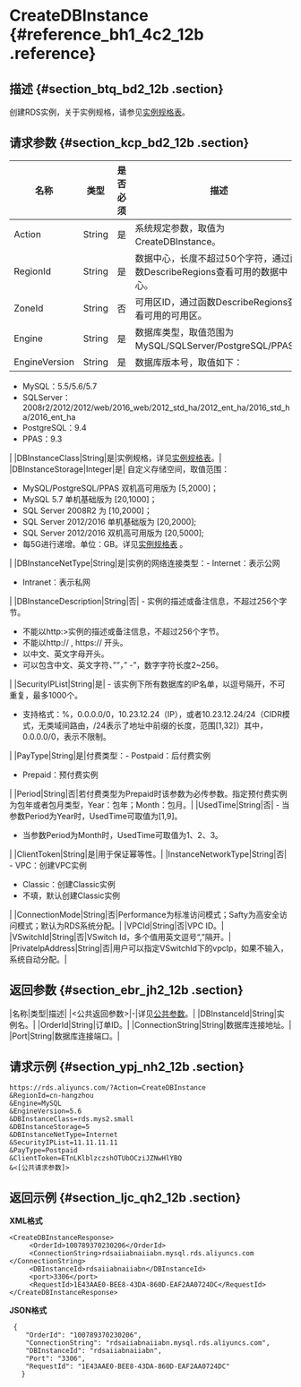 # CreateDBInstance {#reference_bh1_4c2_12b .reference}

## 描述 {#section_btq_bd2_12b .section}

创建RDS实例，关于实例规格，请参见[实例规格表](../cn.zh-CN/产品简介/实例规格/实例规格表.md#)。

## 请求参数 {#section_kcp_bd2_12b .section}

|名称|类型|是否必须|描述|
|--|--|----|--|
|Action|String|是|系统规定参数，取值为CreateDBInstance。|
|RegionId|String|是|数据中心，长度不超过50个字符，通过函数DescribeRegions查看可用的数据中心。|
|ZoneId|String|否|可用区ID，通过函数DescribeRegions查看可用的可用区。|
|Engine|String|是|数据库类型，取值范围为MySQL/SQLServer/PostgreSQL/PPAS。|
|EngineVersion|String|是| 数据库版本号，取值如下：

 -   MySQL：5.5/5.6/5.7
-   SQLServer：2008r2/2012/2012/web/2016\_web/2012\_std\_ha/2012\_ent\_ha/2016\_std\_ha/2016\_ent\_ha
-   PostgreSQL：9.4
-   PPAS：9.3

 |
|DBInstanceClass|String|是|实例规格，详见[实例规格表](../cn.zh-CN/产品简介/实例规格/实例规格表.md#)。|
|DBInstanceStorage|Integer|是| 自定义存储空间，取值范围：

 -   MySQL/PostgreSQL/PPAS 双机高可用版为 \[5,2000\]；
-   MySQL 5.7 单机基础版为 \[20,1000\]；
-   SQL Server 2008R2 为 \[10,2000\]；
-   SQL Server 2012/2016 单机基础版为 \[20,2000\];
-   SQL Server 2012/2016 双机高可用版为 \[20,5000\];
-   每5G进行递增。单位：GB。详见[实例规格表](../cn.zh-CN/产品简介/实例规格/实例规格表.md#) 。

 |
|DBInstanceNetType|String|是|实例的网络连接类型：-   Internet：表示公网
-   Intranet：表示私网

|
|DBInstanceDescription|String|否| -   实例的描述或备注信息，不超过256个字节。
-   不能以http:\>实例的描述或备注信息，不超过256个字节。
-   不能以http:// , https:// 开头。
-   以中文、英文字母开头。
-   可以包含中文、英文字符、””，” -”，数字字符长度2~256。

 |
|SecurityIPList|String|是| -   该实例下所有数据库的IP名单，以逗号隔开，不可重复，最多1000个。
-   支持格式：%，0.0.0.0/0，10.23.12.24（IP），或者10.23.12.24/24（CIDR模式，无类域间路由，/24表示了地址中前缀的长度，范围\[1,32\]）其中，0.0.0.0/0，表示不限制。

 |
|PayType|String|是|付费类型：-   Postpaid：后付费实例
-   Prepaid：预付费实例

|
|Period|String|否|若付费类型为Prepaid时该参数为必传参数。指定预付费实例为包年或者包月类型，Year：包年；Month：包月。|
|UsedTime|String|否| -   当参数Period为Year时，UsedTime可取值为\[1,9\]。
-   当参数Period为Month时，UsedTime可取值为1、2、3。

 |
|ClientToken|String|是|用于保证幂等性。|
|InstanceNetworkType|String|否| -   VPC：创建VPC实例
-   Classic：创建Classic实例
-   不填，默认创建Classic实例

 |
|ConnectionMode|String|否|Performance为标准访问模式；Safty为高安全访问模式；默认为RDS系统分配。|
|VPCId|String|否|VPC ID。|
|VSwitchId|String|否|VSwitch Id，多个值用英文逗号“,”隔开。|
|PrivateIpAddress|String|否|用户可以指定VSwitchId下的vpcIp，如果不输入，系统自动分配。|

## 返回参数 {#section_ebr_jh2_12b .section}

|名称|类型|描述|
|<公共返回参数\>|-|详见[公共参数](cn.zh-CN/API参考/使用API/公共参数.md#)。|
|DBInstanceId|String|实例名。|
|OrderId|String|订单ID。|
|ConnectionString|String|数据库连接地址。|
|Port|String|数据库连接端口。|

## 请求示例 {#section_ypj_nh2_12b .section}

```
https://rds.aliyuncs.com/?Action=CreateDBInstance
&RegionId=cn-hangzhou
&Engine=MySQL
&EngineVersion=5.6
&DBInstanceClass=rds.mys2.small
&DBInstanceStorage=5
&DBInstanceNetType=Internet
&SecurityIPList=11.11.11.11
&PayType=Postpaid
&ClientToken=ETnLKlblzczshOTUbOCziJZNwHlYBQ
&<[公共请求参数]>
```

## 返回示例 {#section_ljc_qh2_12b .section}

**XML格式**

```
<CreateDBInstanceResponse>
     <OrderId>100789370230206</OrderId>
     <ConnectionString>rdsaiiabnaiiabn.mysql.rds.aliyuncs.com </ConnectionString>
     <DBInstanceId>rdsaiiabnaiiabn</DBInstanceId>
     <port>3306</port>
     <RequestId>1E43AAE0-BEE8-43DA-860D-EAF2AA0724DC</RequestId>
</CreateDBInstanceResponse>
```

**JSON格式**

```
 {
    "OrderId": "100789370230206", 
    "ConnectionString": "rdsaiiabnaiiabn.mysql.rds.aliyuncs.com", 
    "DBInstanceId": "rdsaiiabnaiiabn", 
    "Port": "3306", 
    "RequestId": "1E43AAE0-BEE8-43DA-860D-EAF2AA0724DC"
   }
```

